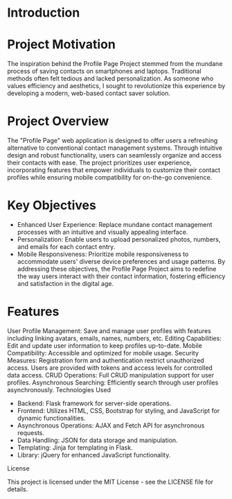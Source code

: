 # Introduction

# Project Motivation
The inspiration behind the Profile Page Project stemmed from the mundane process of saving contacts on smartphones and laptops. Traditional methods often felt tedious and lacked personalization. As someone who values efficiency and aesthetics, I sought to revolutionize this experience by developing a modern, web-based contact saver solution.

# Project Overview
The "Profile Page" web application is designed to offer users a refreshing alternative to conventional contact management systems. Through intuitive design and robust functionality, users can seamlessly organize and access their contacts with ease. The project prioritizes user experience, incorporating features that empower individuals to customize their contact profiles while ensuring mobile compatibility for on-the-go convenience.

# Key Objectives
* Enhanced User Experience: Replace mundane contact management processes with an intuitive and visually appealing interface.
* Personalization: Enable users to upload personalized photos, numbers, and emails for each contact entry.
* Mobile Responsiveness: Prioritize mobile responsiveness to accommodate users' diverse device preferences and usage patterns.
By addressing these objectives, the Profile Page Project aims to redefine the way users interact with their contact information, fostering efficiency and satisfaction in the digital age.

# Features

User Profile Management: Save and manage user profiles with features including linking avatars, emails, names, numbers, etc.
Editing Capabilities: Edit and update user information to keep profiles up-to-date.
Mobile Compatibility: Accessible and optimized for mobile usage.
Security Measures: Registration form and authentication restrict unauthorized access. Users are provided with tokens and access levels for controlled data access.
CRUD Operations: Full CRUD manipulation support for user profiles.
Asynchronous Searching: Efficiently search through user profiles asynchronously.
Technologies Used

* Backend: Flask framework for server-side operations.
* Frontend: Utilizes HTML, CSS, Bootstrap for styling, and JavaScript for dynamic functionalities.
* Asynchronous Operations: AJAX and Fetch API for asynchronous requests.
* Data Handling: JSON for data storage and manipulation.
* Templating: Jinja for templating in Flask.
* Library: jQuery for enhanced JavaScript functionality.

License

This project is licensed under the MIT License - see the LICENSE file for details.

